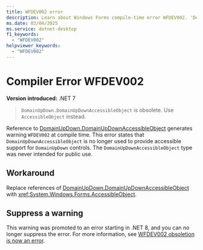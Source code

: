 ```yaml
---
title: WFDEV002 error
description: Learn about Windows Forms compile-time error WFDEV002. 'DomainUpDown.DomainUpDownAccessibleObject' is obsolete. Use 'AccessibleObject' instead.
ms.date: 03/04/2025
ms.service: dotnet-desktop
f1_keywords:
  - "WFDEV002"
helpviewer_keywords:
  - "WFDEV002"
---
```

# Compiler Error WFDEV002

**Version introduced:** .NET 7

> `DomainUpDown.DomainUpDownAccessibleObject` is obsolete. Use `AccessibleObject` instead.

Reference to [DomainUpDown.DomainUpDownAccessibleObject](xref:System.Windows.Forms.DomainUpDown.DomainUpDownAccessibleObject) generates warning `WFDEV002` at compile time. This error states that `DomainUpDownAccessibleObject` is no longer used to provide accessible support for `DomainUpDown` controls. The `DomainUpDownAccessibleObject` type was never intended for public use.

## Workaround

Replace references of [DomainUpDown.DomainUpDownAccessibleObject](xref:System.Windows.Forms.DomainUpDown.DomainUpDownAccessibleObject) with <xref:System.Windows.Forms.AccessibleObject>.

## Suppress a warning

This warning was promoted to an error starting in .NET 8, and you can no longer suppress the error. For more information, see [WFDEV002 obsoletion is now an error](/dotnet/core/compatibility/windows-forms/8.0/domainupdownaccessibleobject).
